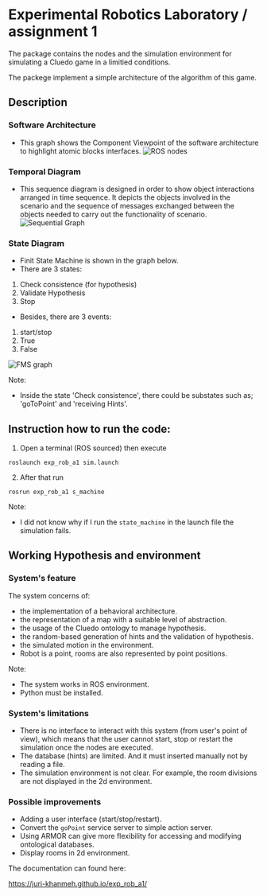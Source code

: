 # Experimental Robotics Laboratory / assignment 1

The package contains the nodes and the simulation environment for simulating a Cluedo game in a limitied conditions.

The packege implement a simple architecture of the algorithm of this game.

## Description 
### Software Architecture
* This graph shows the Component Viewpoint of the software architecture to highlight atomic blocks interfaces.
![ROS nodes](../master/image/ros_diagram2.png)


### Temporal Diagram
* This sequence diagram is designed in order to show object interactions arranged in time sequence. It depicts the objects involved in the scenario and the sequence of messages exchanged between the objects needed to carry out the functionality of scenario.
![Sequential Graph](../master/image/sequence.png)


### State Diagram
* Finit State Machine is shown in the graph below.
* There are 3 states:
1. Check consistence (for hypothesis)
2. Validate Hypothesis
3. Stop

* Besides, there are 3 events:
1. start/stop
2. True
3. False

![FMS graph](../master/image/FSM.png)

Note: 
* Inside the state 'Check consistence', there could be substates such as; 'goToPoint' and 'receiving Hints'.

## Instruction how to run the code:

1. Open a terminal (ROS sourced) then execute
```
roslaunch exp_rob_a1 sim.launch
```
2. After that run
```
rosrun exp_rob_a1 s_machine
```

Note: 
* I did not know why if I run the `state_machine` in the launch file the simulation fails.

## Working Hypothesis and environment
### System's feature
The system concerns of:
* the implementation of a behavioral architecture.
* the representation of a map with a suitable level of abstraction.
* the usage of the Cluedo ontology to manage hypothesis.
* the random-based generation of hints and the validation of hypothesis.
* the simulated motion in the environment.
* Robot is a point, rooms are also represented by point positions.

Note:
* The system works in ROS environment.
* Python must be installed.

### System's limitations
* There is no interface to interact with this system (from user's point of view), which means that the user cannot start, stop or restart the simulation once the nodes are executed.
* The database (hints) are limited. And it must inserted manually not by reading a file.
* The simulation environment is not clear. For example, the room divisions are not displayed in the 2d environment.

### Possible improvements
* Adding a user interface (start/stop/restart).
* Convert the `goPoint` service server to simple action server.
* Using ARMOR can give more flexibility for accessing and modifying ontological databases.
* Display rooms in 2d environment. 

The documentation can found here:

https://juri-khanmeh.github.io/exp_rob_a1/ 


